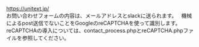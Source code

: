 https://unitext.jp/  
お問い合わせフォームの内容は、メールアドレスとslackに送られます。  
機械によるpost送信でないことをGoogleのreCAPTCHAを使って識別します。  
reCAPTCHAの導入については、contact_process.phpとreCAPTCHA.phpファイルを参照してください。
